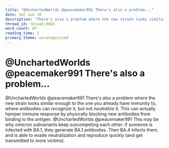 ```yaml
---
title: "@UnchartedWorlds @peacemaker991 There's also a problem..."
date: Sat Jun 18
description: "There's also a problem where the new strain looks similar enough to the one you already have immunity to, where antibodies can *recognize* it, but not..."
thread_id: thread_0883
word_count: 87
reading_time: 1
primary_theme: uncategorized
---
```


# @UnchartedWorlds @peacemaker991 There's also a problem...

@UnchartedWorlds @peacemaker991 There's also a problem where the new strain looks similar enough to the one you already have immunity to, where antibodies can *recognize* it, but not *neutralize* it. This can actually hamper immune response by physically blocking new antibodies from binding to the antigen. @UnchartedWorlds @peacemaker991 This may be why omicron subvariants keep outcompeting each other: if someone is infected with BA.1, they generate BA.1 antibodies. Then BA.4 infects them, and is able to evade neutralization and reproduce quickly (and get transmitted to more victims).